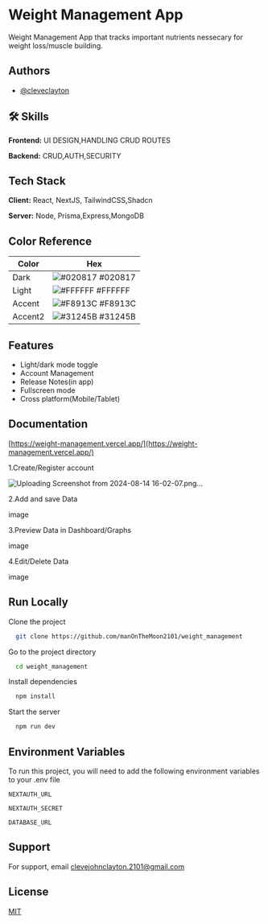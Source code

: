 
# Weight Management App

Weight Management App that tracks important nutrients nessecary for weight loss/muscle building.


## Authors

- [@cleveclayton](https://github.com/manOnTheMoon2101)


## 🛠 Skills
**Frontend:** UI DESIGN,HANDLING CRUD ROUTES

**Backend:** CRUD,AUTH,SECURITY


## Tech Stack

**Client:** React, NextJS, TailwindCSS,Shadcn

**Server:** Node, Prisma,Express,MongoDB

## Color Reference

| Color             | Hex                                                                |
| ----------------- | ------------------------------------------------------------------ |
| Dark | ![#020817](https://via.placeholder.com/10/020817?text=+) #020817 |
| Light | ![#FFFFFF](https://via.placeholder.com/10/FFFFFF?text=+) #FFFFFF|
| Accent | ![#F8913C](https://via.placeholder.com/10/F8913C?text=+) #F8913C|
| Accent2 | ![#31245B](https://via.placeholder.com/10/31245B?text=+) #31245B |


## Features

- Light/dark mode toggle
- Account Management
- Release Notes(in app)
- Fullscreen mode
- Cross platform(Mobile/Tablet)


## Documentation

[https://weight-management.vercel.app/](https://weight-management.vercel.app/)

1.Create/Register account

![Uploading Screenshot from 2024-08-14 16-02-07.png…]()


2.Add and save Data

image

3.Preview Data in Dashboard/Graphs

image

4.Edit/Delete Data

image
## Run Locally

Clone the project

```bash
  git clone https://github.com/manOnTheMoon2101/weight_management
```

Go to the project directory

```bash
  cd weight_management
```

Install dependencies

```bash
  npm install
```

Start the server

```bash
  npm run dev
```


## Environment Variables

To run this project, you will need to add the following environment variables to your .env file

`NEXTAUTH_URL`

`NEXTAUTH_SECRET`

`DATABASE_URL`


## Support

For support, email clevejohnclayton.2101@gmail.com


## License

[MIT](https://choosealicense.com/licenses/mit/)
